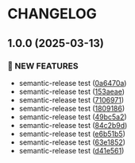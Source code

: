 # CHANGELOG

## 1.0.0 (2025-03-13)

### 🚀 NEW FEATURES

* semantic-release test ([0a6470a](https://github.com/100-hours-a-week/8-team-kar98-luckeat-be/commit/0a6470a0ce25401fd061ac0db738acb3b742f2e8))
* semantic-release test ([153aeae](https://github.com/100-hours-a-week/8-team-kar98-luckeat-be/commit/153aeaefbee1c23fba155689404c9dc644129ba5))
* semantic-release test ([7106971](https://github.com/100-hours-a-week/8-team-kar98-luckeat-be/commit/7106971db6dfb2be5fd68912d8d7e8e08d990ca2))
* semantic-release test ([1809186](https://github.com/100-hours-a-week/8-team-kar98-luckeat-be/commit/18091869e2fa6af17e0c9a32b802562dc9d7faa5))
* semantic-release test ([49bc5a2](https://github.com/100-hours-a-week/8-team-kar98-luckeat-be/commit/49bc5a29e8e2dc26be54cf87fe5b81fc74416c61))
* semantic-release test ([84c2b9d](https://github.com/100-hours-a-week/8-team-kar98-luckeat-be/commit/84c2b9da05b7d2e3f75b7efb67c30966b0d2201b))
* semantic-release test ([e6b51b5](https://github.com/100-hours-a-week/8-team-kar98-luckeat-be/commit/e6b51b5033ae7f004fc73905d99f336495816162))
* semantic-release test ([63e1852](https://github.com/100-hours-a-week/8-team-kar98-luckeat-be/commit/63e18522cf2aea0927d29242a50e1f0cc6181111))
* semantic-release test ([d41e561](https://github.com/100-hours-a-week/8-team-kar98-luckeat-be/commit/d41e561e954db80967eb9539ff505f06bae841de))
